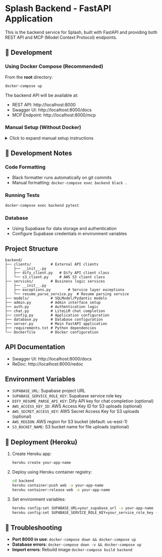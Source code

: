# Splash Backend - FastAPI Application

This is the backend service for Splash, built with FastAPI and providing both REST API and MCP (Model Context Protocol) endpoints.

## 🚀 Development

### Using Docker Compose (Recommended)
From the **root** directory:
```bash
docker-compose up
```

The backend API will be available at:
- REST API: http://localhost:8000
- Swagger UI: http://localhost:8000/docs
- MCP Endpoint: http://localhost:8000/mcp

### Manual Setup (Without Docker)
<details>
<summary>Click to expand manual setup instructions</summary>

#### 1. Create Virtual Environment
```bash
python -m venv venv
source venv/bin/activate  # On Windows: venv\Scripts\activate
```

#### 2. Install Dependencies
```bash
pip install -r requirements.txt
```

#### 3. Set Up Pre-commit Hooks
```bash
# Install pre-commit hooks for code formatting
pre-commit install

# Run formatter manually
black .
```

#### 4. Run the Application
```bash
python server.py
```

</details>

## 📝 Development Notes

### Code Formatting
- Black formatter runs automatically on git commits
- Manual formatting: `docker-compose exec backend black .`

### Running Tests
```bash
docker-compose exec backend pytest
```

### Database
- Using Supabase for data storage and authentication
- Configure Supabase credentials in environment variables

## Project Structure
```
backend/
├── clients/         # External API clients
│   ├── __init__.py
│   ├── dify_client.py   # Dify API client class
│   └── s3_client.py     # AWS S3 client class
├── services/        # Business logic services
│   ├── __init__.py
│   ├── exceptions.py        # Service layer exceptions
│   └── resume_parse_service.py  # Resume parsing service
├── models/          # SQLModel/Pydantic models
├── admin.py         # Admin interface setup
├── auth.py          # Authentication logic
├── chat.py          # LiteLLM chat completion
├── config.py        # Application configuration
├── database.py      # Database configuration
├── server.py        # Main FastAPI application
├── requirements.txt # Python dependencies
└── Dockerfile       # Docker configuration
```

## API Documentation
- Swagger UI: http://localhost:8000/docs
- ReDoc: http://localhost:8000/redoc

## Environment Variables
- `SUPABASE_URL`: Supabase project URL
- `SUPABASE_SERVICE_ROLE_KEY`: Supabase service role key
- `DIFY_RESUME_PARSE_API_KEY`: Dify API key for chat completion (optional)
- `AWS_ACCESS_KEY_ID`: AWS Access Key ID for S3 uploads (optional)
- `AWS_SECRET_ACCESS_KEY`: AWS Secret Access Key for S3 uploads (optional)
- `AWS_REGION`: AWS region for S3 bucket (default: us-east-1)
- `S3_BUCKET_NAME`: S3 bucket name for file uploads (optional)

## 🚢 Deployment (Heroku)

1. Create Heroku app:
   ```bash
   heroku create your-app-name
   ```

2. Deploy using Heroku container registry:
   ```bash
   cd backend
   heroku container:push web -a your-app-name
   heroku container:release web -a your-app-name
   ```

3. Set environment variables:
   ```bash
   heroku config:set SUPABASE_URL=your_supabase_url -a your-app-name
   heroku config:set SUPABASE_SERVICE_ROLE_KEY=your_service_role_key -a your-app-name
   ```

## 🐛 Troubleshooting

- **Port 8000 in use**: `docker-compose down && docker-compose up`
- **Database errors**: `docker-compose down -v && docker-compose up`
- **Import errors**: Rebuild image `docker-compose build backend`